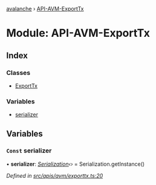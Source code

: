 [avalanche](../README.md) › [API-AVM-ExportTx](api_avm_exporttx.md)

# Module: API-AVM-ExportTx

## Index

### Classes

* [ExportTx](../classes/api_avm_exporttx.exporttx.md)

### Variables

* [serializer](api_avm_exporttx.md#const-serializer)

## Variables

### `Const` serializer

• **serializer**: *[Serialization](../classes/utils_serialization.serialization.md)‹›* = Serialization.getInstance()

*Defined in [src/apis/avm/exporttx.ts:20](https://github.com/ava-labs/avalanchejs/blob/2850ce5/src/apis/avm/exporttx.ts#L20)*
